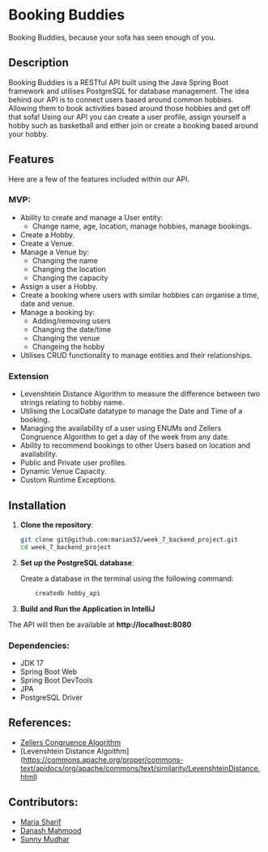 # Booking Buddies

Booking Buddies, because your sofa has seen enough of you.

## Description

Booking Buddies is a RESTful API built using the Java Spring Boot framework and utilises PostgreSQL for database management. The idea behind our API is to connect users based around common hobbies. Allowing them to book activities based around those hobbies and get off that sofa! Using our API you can create a user profile, assign yourself a hobby such as basketball and either join or create a booking based around your hobby.

## Features

Here are a few of the features included within our API.

### MVP:

* Ability to create and manage a User entity:
    * Change name, age, location, manage hobbies, manage bookings.
* Create a Hobby.
* Create a Venue.
* Manage a Venue by:
    * Changing the name
    * Changing the location
    * Changing the capacity
* Assign a user a Hobby.
* Create a booking where users with similar hobbies can organise a time, date and venue.
* Manage a booking by:
    * Adding/removing users
    * Changing the date/time
    * Changing the venue
    * Changeing the hobby
* Utilises CRUD functionality to manage entities and their relationships.

### Extension

* Levenshtein Distance Algorithm to measure the difference between two strings relating to hobby name.
* Utilising the LocalDate datatype to manage the Date and Time of a booking.
* Managing the availability of a user using ENUMs and Zellers Congruence Algorithm to get a day of the week from any date.
* Ability to recommend bookings to other Users based on location and availability.
* Public and Private user profiles.
* Dynamic Venue Capacity.
* Custom Runtime Exceptions.

## Installation

1. **Clone the repository**:

   ```sh
   git clone git@github.com:marias52/week_7_backend_project.git
   cd week_7_backend_project
   ```

2. **Set up the PostgreSQL database**:

    Create a database in the terminal using the following command:

    ```sh
        createdb hobby_api
    ```

3. **Build and Run the Application in IntelliJ**

The API will then be available at **http://localhost:8080**

### Dependencies:

* JDK 17
* Spring Boot Web
* Spring Boot DevTools
* JPA
* PostgreSQL Driver

## References:

* [Zellers Congruence Algorithm](https://medium.com/@vp2005rawal/from-dates-to-days-unveiling-zellers-congruence-for-the-common-man-653ce71571a5)
* [Levenshtein Distance Algoithm] (https://commons.apache.org/proper/commons-text/apidocs/org/apache/commons/text/similarity/LevenshteinDistance.html)

## Contributors:

* [Maria Sharif](https://github.com/marias52/)
* [Danash Mahmood](https://github.com/Danash-Mahmood/)
* [Sunny Mudhar](https://github.com/sunnymudhar/)
